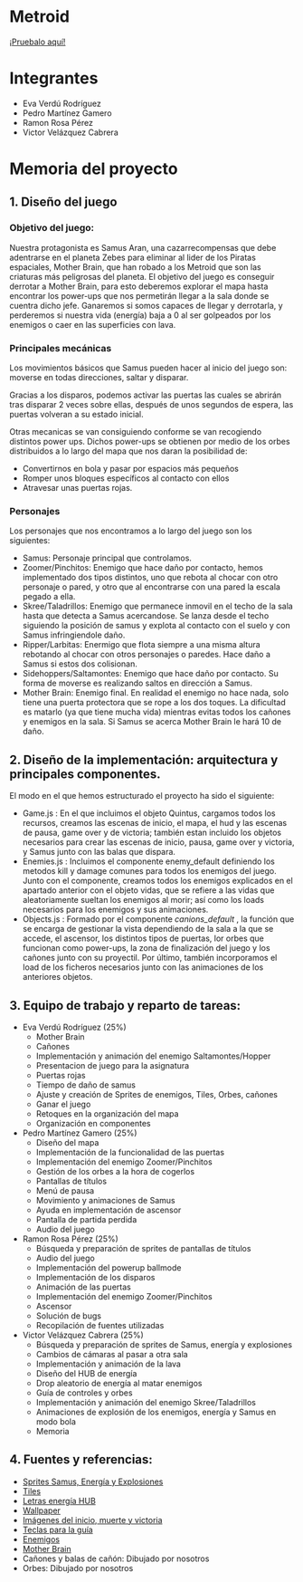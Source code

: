 # Metroid
[¡Pruebalo aquí!](https://pemaga12.github.io/Metroid/)

# Integrantes
* Eva Verdú Rodríguez
* Pedro Martínez Gamero
* Ramon Rosa Pérez
* Victor Velázquez Cabrera

# Memoria del proyecto

## 1. Diseño del juego

### Objetivo del juego:

Nuestra protagonista es Samus Aran, una cazarrecompensas que debe adentrarse en el planeta Zebes para eliminar al lider de los Piratas espaciales, Mother Brain, que han robado a los Metroid que son las criaturas más peligrosas del planeta. 
El objetivo del juego es conseguir derrotar a Mother Brain, para esto deberemos explorar el mapa hasta encontrar los power-ups que nos permetirán llegar a la sala donde se cuentra dicho jefe. Ganaremos si somos capaces de llegar y derrotarla, y perderemos si nuestra vida (energía) baja a 0 al ser golpeados por los enemigos o caer en las superficies con lava.

### Principales mecánicas

Los movimientos básicos que Samus pueden hacer al inicio del juego son: moverse en todas direcciones, saltar y disparar.

Gracias a los disparos, podemos activar las puertas las cuales se abrirán tras disparar 2 veces sobre ellas, después de unos segundos de espera, las puertas volveran a su estado inicial.

Otras mecanicas se van consiguiendo conforme se van recogiendo distintos power ups. Dichos power-ups se obtienen por medio de los orbes distribuidos a lo largo del mapa que nos daran la posibilidad de:
- Convertirnos en bola y pasar por espacios más pequeños
- Romper unos bloques específicos al contacto con ellos 
- Atravesar unas puertas rojas.

### Personajes

Los personajes que nos encontramos a lo largo del juego son los siguientes:
- Samus: Personaje principal que controlamos.
- Zoomer/Pinchitos: Enemigo que hace daño por contacto, hemos implementado dos tipos distintos, uno que rebota al chocar con otro personaje o pared, y otro que al encontrarse con una pared la escala pegado a ella.
- Skree/Taladrillos: Enemigo que permanece inmovil en el techo de la sala hasta que detecta a Samus acercandose. Se lanza desde el techo siguiendo la posición de samus y explota al contacto con el suelo y con Samus infringiendole daño.
- Ripper/Larbitas: Enermigo que flota siempre a una misma altura rebotando al chocar con otros personajes o paredes. Hace daño a Samus si estos dos colisionan.
- Sidehoppers/Saltamontes: Enemigo que hace daño por contacto. Su forma de moverse es realizando saltos en dirección a Samus.
- Mother Brain: Enemigo final. En realidad el enemigo no hace nada, solo tiene una puerta protectora que se rope a los dos toques. La dificultad es matarlo (ya que tiene mucha vida) mientras evitas todos los cañones y enemigos en la sala. Si Samus se acerca Mother Brain le hará 10 de daño.

## 2. Diseño de la implementación: arquitectura y principales componentes.

El modo en el que hemos estructurado el proyecto ha sido el siguiente:
- Game.js : En el que incluimos el objeto Quintus, cargamos todos los recursos, creamos las escenas de inicio, el mapa, el hud y las escenas de pausa, game over y de victoria; también estan incluido los objetos necesarios para crear las escenas de inicio, pausa, game over y victoria, y Samus junto con las balas que dispara.
- Enemies.js : Incluimos el componente enemy_default definiendo los metodos kill y damage comunes para todos los enemigos del juego. Junto con el componente, creamos todos los enemigos explicados en el apartado anterior con el objeto vidas, que se refiere a las vidas que aleatoriamente sueltan los enemigos al morir; así como los loads necesarios para los enemigos y sus animaciones.
- Objects.js : Formado por el componente _canions_default_ , la función que se encarga de gestionar la vista dependiendo de la sala a la que se accede, el ascensor, los distintos tipos de puertas, lor orbes que funcionan como power-ups, la zona de finalización del juego y los cañones junto con su proyectil. Por último, también incorporamos el load de los ficheros necesarios junto con las animaciones de los anteriores objetos.

## 3. Equipo de trabajo y reparto de tareas:

* Eva Verdú Rodríguez (25%)
	* Mother Brain
	* Cañones
	* Implementación y animación del enemigo Saltamontes/Hopper
	* Presentacion de juego para la asignatura
	* Puertas rojas
	* Tiempo de daño de samus
	* Ajuste y creación de Sprites de enemigos, Tiles, Orbes, cañones
	* Ganar el juego
	* Retoques en la organización del mapa
	* Organización en componentes
* Pedro Martínez Gamero (25%)
	* Diseño del mapa 	
 	* Implementación de la funcionalidad de las puertas
	* Implementación del enemigo Zoomer/Pinchitos
	* Gestión de los orbes a la hora de cogerlos
	* Pantallas de títulos
	* Menú de pausa
	* Movimiento y animaciones de Samus
	* Ayuda en implementación de ascensor
	* Pantalla de partida perdida
	* Audio del juego
* Ramon Rosa Pérez (25%)
	* Búsqueda y preparación de sprites de pantallas de títulos
	* Audio del juego
	* Implementación del powerup ballmode
	* Implementación de los disparos
	* Animación de las puertas
	* Implementación del enemigo Zoomer/Pinchitos
	* Ascensor
	* Solución de bugs
	* Recopilación de fuentes utilizadas
* Victor Velázquez Cabrera (25%)
	* Búsqueda y preparación de sprites de Samus, energía y explosiones
	* Cambios de cámaras al pasar a otra sala
	* Implementación y animación de la lava
	* Diseño del HUB de energía
	* Drop aleatorio de energía al matar enemigos
	* Guía de controles y orbes
	* Implementación y animación del enemigo Skree/Taladrillos
	* Animaciones de explosión de los enemigos, energía y Samus en modo bola
	* Memoria


## 4. Fuentes y referencias:

* [Sprites Samus, Energía y Explosiones](https://ar.pinterest.com/pin/215187688422562272/)
* [Tiles](http://www.geocities.ws/devimon60652/metroid_brinstarobjects_ultragm2003.PNG)
* [Letras energía HUB](https://www.spriters-resource.com/nes/metroid/sheet/1777/?source=genre)
* [Wallpaper](https://coolwallpapers.me/5836458-planet-space-artist-artwork-digital-art-hd-4k-deviantart.html)
* [Imágenes del inicio, muerte y victoria](https://www.spriters-resource.com/nes/metroid/sheet/109511/)
* [Teclas para la guía](https://www.keybr.com/)
* [Enemigos](https://i.pinimg.com/originals/9c/c9/07/9cc907311710121099d01ee81fe2dec7.png)
* [Mother Brain](https://www.pinterest.es/pin/399976010635390417/?amp_client_id=CLIENT_ID(_)&mweb_unauth_id=&amp_url=https%3A%2F%2Fwww.pinterest.es%2Famp%2Fpin%2F399976010635390417%2F&from_amp_pin_page=true)
* Cañones y balas de cañón: Dibujado por nosotros
* Orbes: Dibujado por nosotros

